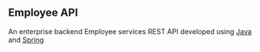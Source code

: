 ## Employee API
An enterprise backend Employee services REST API developed using [Java](https://java.com) and [Spring](https://spring.io)

